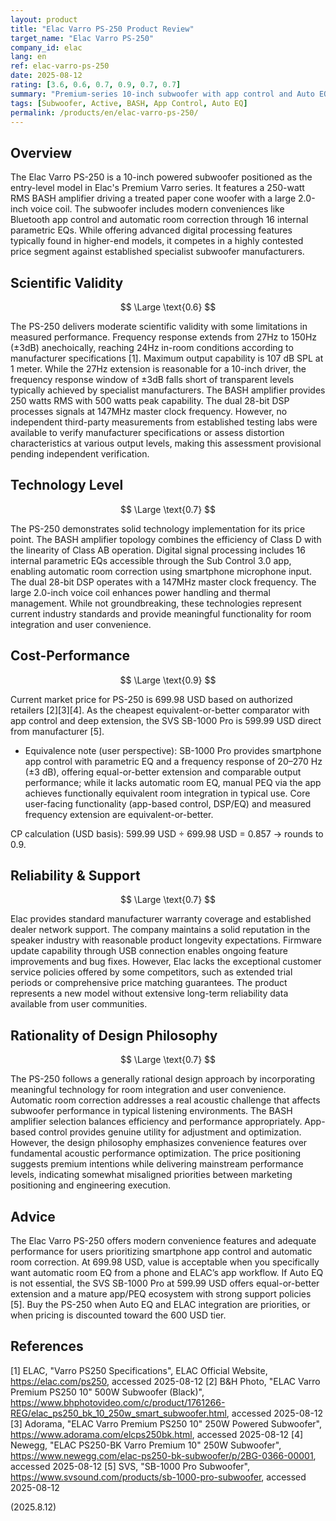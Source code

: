 ```yaml
---
layout: product
title: "Elac Varro PS-250 Product Review"
target_name: "Elac Varro PS-250"
company_id: elac
lang: en
ref: elac-varro-ps-250
date: 2025-08-12
rating: [3.6, 0.6, 0.7, 0.9, 0.7, 0.7]
summary: "Premium-series 10-inch subwoofer with app control and Auto EQ; measured specs are solid. With current market price at 699.98 USD and strong competitors around 600 USD, value is acceptable when Auto EQ/app control matter."
tags: [Subwoofer, Active, BASH, App Control, Auto EQ]
permalink: /products/en/elac-varro-ps-250/
---
```


## Overview

The Elac Varro PS-250 is a 10-inch powered subwoofer positioned as the entry-level model in Elac's Premium Varro series. It features a 250-watt RMS BASH amplifier driving a treated paper cone woofer with a large 2.0-inch voice coil. The subwoofer includes modern conveniences like Bluetooth app control and automatic room correction through 16 internal parametric EQs. While offering advanced digital processing features typically found in higher-end models, it competes in a highly contested price segment against established specialist subwoofer manufacturers.

## Scientific Validity

$$ \Large \text{0.6} $$

The PS-250 delivers moderate scientific validity with some limitations in measured performance. Frequency response extends from 27Hz to 150Hz (±3dB) anechoically, reaching 24Hz in-room conditions according to manufacturer specifications [1]. Maximum output capability is 107 dB SPL at 1 meter. While the 27Hz extension is reasonable for a 10-inch driver, the frequency response window of ±3dB falls short of transparent levels typically achieved by specialist manufacturers. The BASH amplifier provides 250 watts RMS with 500 watts peak capability. The dual 28-bit DSP processes signals at 147MHz master clock frequency. However, no independent third-party measurements from established testing labs were available to verify manufacturer specifications or assess distortion characteristics at various output levels, making this assessment provisional pending independent verification.

## Technology Level

$$ \Large \text{0.7} $$

The PS-250 demonstrates solid technology implementation for its price point. The BASH amplifier topology combines the efficiency of Class D with the linearity of Class AB operation. Digital signal processing includes 16 internal parametric EQs accessible through the Sub Control 3.0 app, enabling automatic room correction using smartphone microphone input. The dual 28-bit DSP operates with a 147MHz master clock frequency. The large 2.0-inch voice coil enhances power handling and thermal management. While not groundbreaking, these technologies represent current industry standards and provide meaningful functionality for room integration and user convenience.

## Cost-Performance

$$ \Large \text{0.9} $$

Current market price for PS-250 is 699.98 USD based on authorized retailers [2][3][4]. As the cheapest equivalent-or-better comparator with app control and deep extension, the SVS SB-1000 Pro is 599.99 USD direct from manufacturer [5].

- Equivalence note (user perspective): SB-1000 Pro provides smartphone app control with parametric EQ and a frequency response of 20–270 Hz (±3 dB), offering equal-or-better extension and comparable output performance; while it lacks automatic room EQ, manual PEQ via the app achieves functionally equivalent room integration in typical use. Core user-facing functionality (app-based control, DSP/EQ) and measured frequency extension are equivalent-or-better.

CP calculation (USD basis): 599.99 USD ÷ 699.98 USD = 0.857 → rounds to 0.9.

## Reliability & Support

$$ \Large \text{0.7} $$

Elac provides standard manufacturer warranty coverage and established dealer network support. The company maintains a solid reputation in the speaker industry with reasonable product longevity expectations. Firmware update capability through USB connection enables ongoing feature improvements and bug fixes. However, Elac lacks the exceptional customer service policies offered by some competitors, such as extended trial periods or comprehensive price matching guarantees. The product represents a new model without extensive long-term reliability data available from user communities.

## Rationality of Design Philosophy

$$ \Large \text{0.7} $$

The PS-250 follows a generally rational design approach by incorporating meaningful technology for room integration and user convenience. Automatic room correction addresses a real acoustic challenge that affects subwoofer performance in typical listening environments. The BASH amplifier selection balances efficiency and performance appropriately. App-based control provides genuine utility for adjustment and optimization. However, the design philosophy emphasizes convenience features over fundamental acoustic performance optimization. The price positioning suggests premium intentions while delivering mainstream performance levels, indicating somewhat misaligned priorities between marketing positioning and engineering execution.

## Advice

The Elac Varro PS-250 offers modern convenience features and adequate performance for users prioritizing smartphone app control and automatic room correction. At 699.98 USD, value is acceptable when you specifically want automatic room EQ from a phone and ELAC’s app workflow. If Auto EQ is not essential, the SVS SB-1000 Pro at 599.99 USD offers equal-or-better extension and a mature app/PEQ ecosystem with strong support policies [5]. Buy the PS-250 when Auto EQ and ELAC integration are priorities, or when pricing is discounted toward the 600 USD tier.

## References

[1] ELAC, "Varro PS250 Specifications", ELAC Official Website, https://elac.com/ps250, accessed 2025-08-12
[2] B&H Photo, "ELAC Varro Premium PS250 10" 500W Subwoofer (Black)", https://www.bhphotovideo.com/c/product/1761266-REG/elac_ps250_bk_10_250w_smart_subwoofer.html, accessed 2025-08-12
[3] Adorama, "ELAC Varro Premium PS250 10" 250W Powered Subwoofer", https://www.adorama.com/elcps250bk.html, accessed 2025-08-12
[4] Newegg, "ELAC PS250-BK Varro Premium 10" 250W Subwoofer", https://www.newegg.com/elac-ps250-bk-subwoofer/p/2BG-0366-00001, accessed 2025-08-12
[5] SVS, "SB-1000 Pro Subwoofer", https://www.svsound.com/products/sb-1000-pro-subwoofer, accessed 2025-08-12

(2025.8.12)